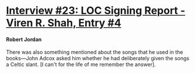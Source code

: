# [Interview #23: LOC Signing Report - Viren R. Shah, Entry #4](https://www.theoryland.com/intvmain.php?i=23#4)

#### Robert Jordan

There was also something mentioned about the songs that he used in the books—John Adcox asked him whether he had deliberately given the songs a Celtic slant. [I can't for the life of me remember the answer].

